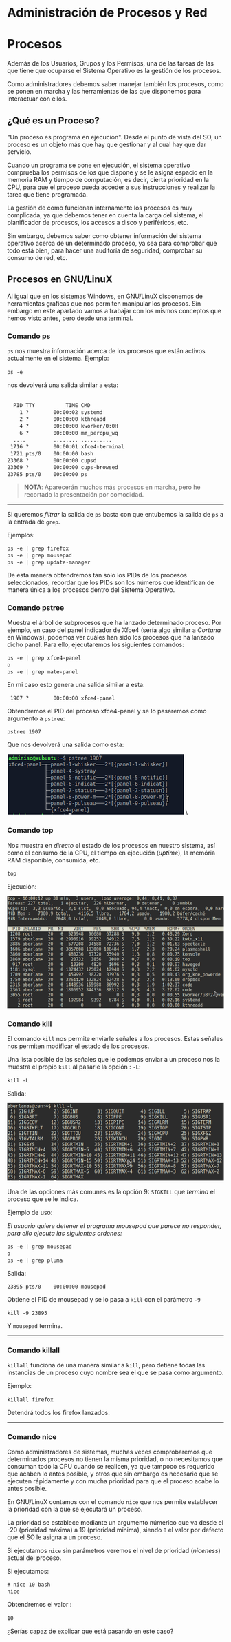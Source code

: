 # Administración de Procesos y Red
# Procesos

Además de los Usuarios, Grupos y los Permisos, una de las tareas de las que tiene que ocuparse el Sistema Operativo es la gestión de los procesos.

Como administradores debemos saber manejar también los procesos, como se ponen en marcha y las herramientas de las que disponemos para interactuar con ellos.

## ¿Qué es un Proceso? 

 "Un  proceso  es  programa en ejecución". Desde el punto de vista del SO, un proceso es un objeto más que hay que gestionar y al cual hay que dar servicio.

Cuando un programa se pone en ejecución, el sistema operativo comprueba los permisos de los que dispone y se le asigna espacio en la memoria RAM y tiempo de computación, es decir, cierta prioridad en la CPU, para que el proceso pueda acceder a sus instrucciones y realizar la tarea que tiene programada.

La gestión de como funcionan internamente los procesos es muy complicada, ya que debemos tener en cuenta la carga del sistema, el planificador de procesos, los accesos a disco y periféricos, etc. 

Sin embargo, debemos saber como obtener información del sistema operativo acerca de un determinado proceso, ya sea para comprobar que todo está bien, para hacer una auditoría de seguridad, comprobar su consumo de red, etc.

## Procesos en GNU/LinuX

Al igual que en los sistemas Windows, en GNU/LinuX disponemos de herramientas graficas que nos permiten manipular los procesos. Sin embargo en este apartado vamos a trabajar con los mismos conceptos que hemos visto antes, pero desde una terminal.

### Comando ps

`ps` nos muestra información acerca de los procesos que están activos actualmente en el sistema. Ejemplo:

`ps -e`

nos devolverá una salida similar a esta:

```shell

  PID TTY          TIME CMD
    1 ?        00:00:02 systemd
    2 ?        00:00:00 kthreadd
    4 ?        00:00:00 kworker/0:0H
    6 ?        00:00:00 mm_percpu_wq
  ....         ........ ..........
 1716 ?        00:00:01 xfce4-terminal
 1721 pts/0    00:00:00 bash
23368 ?        00:00:00 cupsd
23369 ?        00:00:00 cups-browsed
23785 pts/0    00:00:00 ps
```

>**NOTA**: Aparecerán muchos más procesos en marcha, pero he recortado la presentación por comodidad.

-----

Si queremos _filtrar_ la salida de `ps` basta con que entubemos la salida de `ps` a la entrada de `grep`.

Ejemplos:

```shell
ps -e | grep firefox
ps -e | grep mousepad
ps -e | grep update-manager
```

De esta manera obtendremos tan solo los PIDs de los procesos seleccionados, recordar que los PIDs son los números que identifican de manera única a los procesos dentro del Sistema Operativo.

### Comando pstree

Muestra el árbol de subprocesos que ha lanzado determinado proceso. Por ejemplo, en caso del panel indicador de Xfce4 (sería algo similar a _Cortana_ en Windows), podemos ver cuáles han sido los procesos que ha lanzado dicho panel. Para ello, ejecutaremos los siguientes comandos:

```shell
ps -e | grep xfce4-panel
o
ps -e | grep mate-panel
```

En mi caso esto genera una salida similar a esta:

```shell
 1907 ?        00:00:00 xfce4-panel
```

Obtendremos el PID del proceso xfce4-panel y se lo pasaremos como argumento a `pstree`:

```shell
pstree 1907
```

Que nos devolverá una salida como esta:

![imgs/pstree.png](imgs/pstree.png)
\ 

### Comando top

Nos muestra en _directo_ el estado de los procesos en nuestro sistema, así como el consumo de la CPU, el tiempo en ejecución (_uptime_), la memória RAM disponible, consumida, etc.

```shell
top
```

Ejecución:

![Top](imgs/top.png)


### Comando kill

El comando `kill` nos permite enviarle señales a los procesos. Estas señales nos permiten modificar el estado de los procesos.

Una lista posible de las señales que le podemos enviar a un proceso nos la muestra el propio `kill` al pasarle la opción : `-L`:

`kill -L`

Salida:

![Kill -L ](imgs/kill.png)

Una de las opciones más comunes es la opción 9: `SIGKILL` que _termina_ el proceso que se le indica. 

Ejemplo de uso:

_El usuario quiere detener el programa mousepad que parece no responder, para ello ejecuta las siguientes ordenes:_

```shell
ps -e | grep mousepad
o
ps -e | grep pluma
```

Salida:

```shell
23895 pts/0    00:00:00 mousepad
```

Obtiene el PID de mousepad y se lo pasa a `kill` con el parámetro `-9 `

```shell
kill -9 23895
```

Y `mousepad` termina.

----

### Comando killall

`killall` funciona de una manera similar a `kill`, pero detiene todas las instancias de un proceso cuyo nombre sea el que se pasa como argumento.

Ejemplo:

`killall firefox`

Detendrá todos los firefox lanzados.

----

### Comando nice

Como administradores de sistemas, muchas veces comprobaremos que determinados procesos no tienen la misma prioridad, o no necesitamos que consuman todo la CPU cuando se realicen, ya que tampoco es requerido que acaben lo antes posible, y otros que sin embargo es necesario que se ejecuten rápidamente y con mucha prioridad para que el proceso acabe lo antes posible.

En GNU/LinuX contamos con el comando `nice` que nos permite establecer la prioridad con la que se ejecutará un proceso. 

La prioridad se establece mediante un argumento númerico que va desde el -20 (prioridad máxima) a 19 (prioridad mínima), siendo `0` el valor por defecto que el SO le asigna a un proceso.

Si ejecutamos `nice` sin parámetros veremos el nivel de prioridad (_niceness_) actual del proceso.

Si ejecutamos:

```shell
# nice 10 bash
nice
```

Obtendremos el valor :

`10`

¿Serías capaz de explicar que está pasando en este caso?

